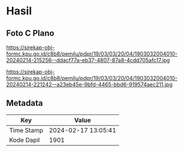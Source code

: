 # Hasil

## Foto C Plano

https://sirekap-obj-formc.kpu.go.id/c8b8/pemilu/pdpr/19/03/03/20/04/1903032004010-20240214-215256--ddacf77a-eb37-4807-87a8-4cdd705afc17.jpg

https://sirekap-obj-formc.kpu.go.id/c8b8/pemilu/pdpr/19/03/03/20/04/1903032004010-20240214-221242--a23eb45e-9bfd-4465-bbd6-919574aec211.jpg


## Metadata

| Key        | Value               |
| ---------- | ------------------- |
| Time Stamp | 2024-02-17 13:05:41 |
| Kode Dapil | 1901                |



